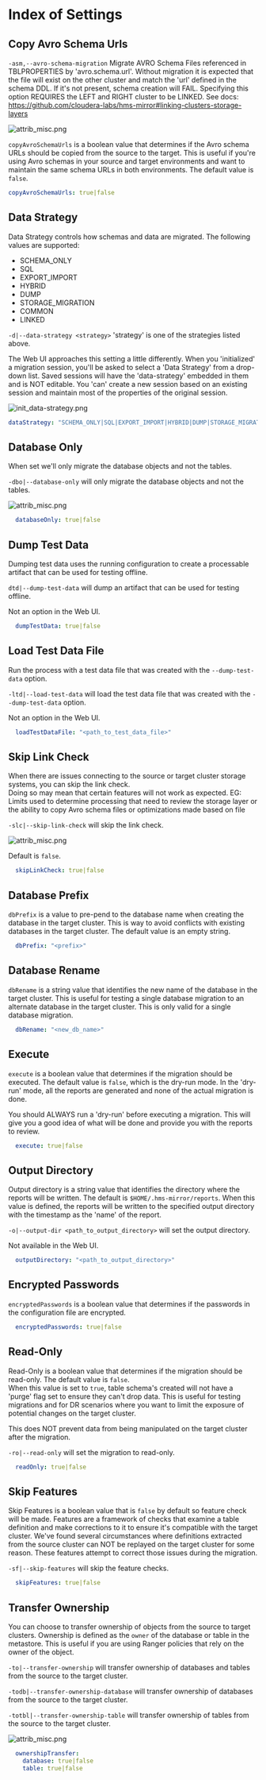 # Index of Settings

## Copy Avro Schema Urls

<tabs>
<tab title="CLI">

`-asm,--avro-schema-migration`  Migrate AVRO Schema Files referenced in TBLPROPERTIES by 'avro.schema.url'. Without 
migration it is expected that the file will exist on the other cluster and match the 'url' defined in the schema DDL.
If it's not present, schema creation will FAIL. Specifying this option REQUIRES the LEFT and RIGHT cluster to be 
LINKED. See docs: https://github.com/cloudera-labs/hms-mirror#linking-clusters-storage-layers

</tab>
<tab title="Web UI">

![attrib_misc.png](attrib_misc.png)

</tab>
<tab title="Config File">

`copyAvroSchemaUrls` is a boolean value that determines if the Avro schema URLs should be copied from the source to the target. This is useful if you're using Avro schemas in your source and target environments and want to maintain the same schema URLs in both environments. The default value is
`false`.

```yaml
copyAvroSchemaUrls: true|false
```

</tab>
</tabs>


## Data Strategy

Data Strategy controls how schemas and data are migrated.  The following values are supported:
- SCHEMA_ONLY
- SQL
- EXPORT_IMPORT
- HYBRID
- DUMP
- STORAGE_MIGRATION
- COMMON
- LINKED

<tabs>
<tab title="CLI">

`-d|--data-strategy <strategy>` 'strategy' is one of the strategies listed above.

</tab>
<tab title="Web UI">

The Web UI approaches this setting a little differently.  When you 'initialized' a migration session, you'll be 
asked to select a 'Data Strategy' from a drop-down list.  Saved sessions will have the 'data-strategy' embedded in 
them and is NOT editable.  You 'can' create a new session based on an existing session and maintain most of the 
properties of the original session.

![init_data-strategy.png](init_data-strategy.png)

</tab>
<tab title="Config File">

```yaml
dataStrategy: "SCHEMA_ONLY|SQL|EXPORT_IMPORT|HYBRID|DUMP|STORAGE_MIGRATION|COMMON|LINKED"
```

</tab>
</tabs>

## Database Only

When set we'll only migrate the database objects and not the tables.

<tabs>
<tab title="CLI">

`-dbo|--database-only` will only migrate the database objects and not the tables.

</tab>
<tab title="Web UI">

![attrib_misc.png](attrib_misc.png)

</tab>
<tab title="Config File">

```yaml
  databaseOnly: true|false
```

</tab>
</tabs>


## Dump Test Data

Dumping test data uses the running configuration to create a processable artifact that can be used for testing offline.

<tabs>
<tab title="CLI">

`dtd|--dump-test-data` will dump an artifact that can be used for testing offline.

</tab>
<tab title="Web UI">

Not an option in the Web UI.

</tab>
<tab title="Config File">

```yaml
  dumpTestData: true|false
```

</tab>
</tabs>

## Load Test Data File

Run the process with a test data file that was created with the `--dump-test-data` option.

<tabs>
<tab title="CLI">

`-ltd|--load-test-data` will load the test data file that was created with the `--dump-test-data` option.

</tab>
<tab title="Web UI">

Not an option in the Web UI.

</tab>
<tab title="Config File">

```yaml
  loadTestDataFile: "<path_to_test_data_file>"
```

</tab>
</tabs>


## Skip Link Check

When there are issues connecting to the source or target cluster storage systems, you can skip the link check.  
Doing so may mean that certain features will not work as expected.  EG: Limits used to determine processing that 
need to review the storage layer or the ability to copy Avro schema files or optimizations made based on file 

<tabs>
<tab title="CLI">

`-slc|--skip-link-check` will skip the link check.

</tab>
<tab title="Web UI">

![attrib_misc.png](attrib_misc.png)

</tab>
<tab title="Config File">

Default is `false`.

```yaml
  skipLinkCheck: true|false
```

</tab>
</tabs>

## Database Prefix

`dbPrefix` is a value to pre-pend to the database name when creating the database in the target cluster. This is
way to avoid conflicts with existing databases in the target cluster. The default value is an empty string.

```yaml
  dbPrefix: "<prefix>"
```

## Database Rename

`dbRename` is a string value that identifies the new name of the database in the target cluster. This is useful for
testing a single database migration to an alternate database in the target cluster. This is only valid for a single
database migration.

```yaml
  dbRename: "<new_db_name>"
```

## Execute

`execute` is a boolean value that determines if the migration should be executed. The default value is `false`,
which is the dry-run mode. In the 'dry-run' mode, all the reports are generated and none of the actual migration is
done.

<tip>
You should ALWAYS run a 'dry-run' before executing a migration.  This will give you a good idea of what will be done 
and provide you with the reports to review.
</tip>

```yaml
  execute: true|false
```

## Output Directory

Output directory is a string value that identifies the directory where the reports will be written. The default is
`$HOME/.hms-mirror/reports`. When this value is defined, the reports will be written to the specified output
directory with the timestamp as the 'name' of the report.

<tabs>
<tab title="CLI">

`-o|--output-dir <path_to_output_directory>` will set the output directory.

</tab>
<tab title="Web UI">

Not available in the Web UI.

</tab>
<tab title="Config File">

```yaml
  outputDirectory: "<path_to_output_directory>"
```

</tab>
</tabs>


## Encrypted Passwords

`encryptedPasswords` is a boolean value that determines if the passwords in the configuration file are encrypted.

```yaml
  encryptedPasswords: true|false
```

## Read-Only

Read-Only is a boolean value that determines if the migration should be read-only. The default value is `false`.  
When this value is set to `true`, table schema's created will not have a 'purge' flag set to ensure they can't drop
data. This is useful for testing migrations and for DR scenarios where you want to limit the exposure of potential
changes on the target cluster.

<warning>
This does NOT prevent data from being manipulated on the target cluster after the migration.
</warning>

<tabs>
<tab title="CLI">

`-ro|--read-only` will set the migration to read-only.

</tab>
<tab title="Web UI">


</tab>
<tab title="Config File">

```yaml
  readOnly: true|false
```

</tab>
</tabs>


## Skip Features

Skip Features is a boolean value that is `false` by default so feature check will be made. Features are a framework of checks that examine a table definition and make corrections to it to ensure it's compatible with the target cluster. We've found several circumstances where definitions extracted from the source cluster can NOT be replayed on the target cluster
for some reason. These features attempt to correct those issues during the migration.

<tabs>
<tab title="CLI">

`-sf|--skip-features` will skip the feature checks.

</tab>
<tab title="Web UI">


</tab>
<tab title="Config File">

```yaml
  skipFeatures: true|false
```

</tab>
</tabs>

## Transfer Ownership

You can choose to transfer ownership of objects from the source to target clusters.  Ownership is defined as the `owner` of the database or table in the metastore. This is useful if you are using Ranger policies that rely on the owner of the object.

<tabs>
<tab title="CLI">

`-to|--transfer-ownership` will transfer ownership of databases and tables from the source to the target cluster.

`-todb|--transfer-ownership-database` will transfer ownership of databases from the source to the target cluster.

`-totbl|--transfer-ownership-table` will transfer ownership of tables from the source to the target cluster.

</tab> 
<tab title="Web UI">

![attrib_misc.png](attrib_misc.png)

</tab>
<tab title="Config File">

```yaml
  ownershipTransfer:
    database: true|false
    table: true|false
```
</tab>

</tabs>



